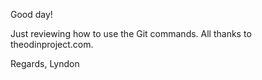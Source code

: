 Good day!

Just reviewing how to use the Git commands. All thanks to theodinproject.com.

Regards,
Lyndon